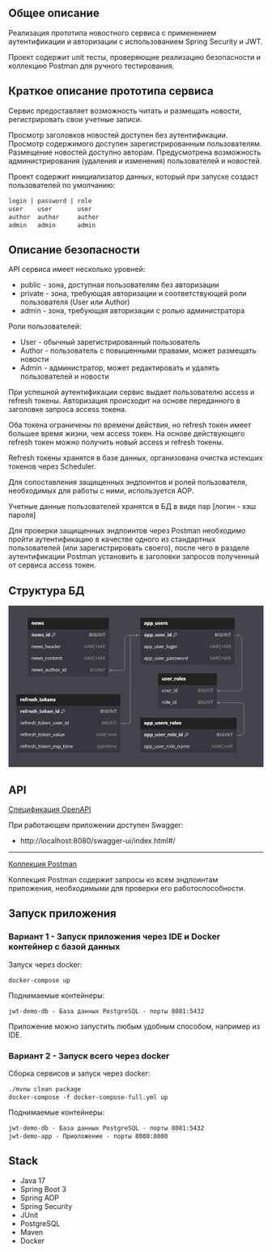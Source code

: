 ## Общее описание

Реализация прототипа новостного сервиса с применением аутентификации и авторизации с использованием Spring Security и JWT.

Проект содержит unit тесты, проверяющие реализацию безопасности и коллекцию Postman для ручного тестирования.

## Краткое описание прототипа сервиса

Сервис предоставляет возможность читать и размещать новости, регистрировать свои учетные записи.

Просмотр заголовков новостей доступен без аутентификации. Просмотр содержимого доступен зарегистрированным пользователям. Размещение новостей доступно авторам. Предусмотрена возможность администрирования (удаления и изменения) пользователей и новостей.

Проект содержит инициализатор данных, который при запуске создаст пользователей по умолчанию: 

```
login | password | role
user    user       user
author  author     author
admin   admin      admin
```

## Описание безопасности

API сервиса имеет несколько уровней:
- public - зона, доступная пользователям без авторизации
- private - зона, требующая авторизации и соответствующей роли пользователя (User или Author)
- admin - зона, требующая авторизации с ролью администратора

Роли пользователей:
- User - обычный зарегистрированный пользователь
- Author - пользователь с повышенными правами, может размещать новости
- Admin - администратор, может редактировать и удалять пользователей и новости

При успешной аутентификации сервис выдает пользователю access и refresh токены. Авторизация происходит на основе переданного в заголовке запроса access токена.

Оба токена ограничены по времени действия, но refresh токен имеет большее время жизни, чем access токен. На основе действующего refresh токен можно получить новый access и refresh токены.

Refresh токены хранятся в базе данных, организована очистка истекших токенов через Scheduler.

Для сопоставления защищенных эндпоинтов и ролей пользователя, необходимых для работы с ними, используется AOP.

Учетные данные пользователей хранятся в БД в виде пар [логин - хэш пароля] 

Для проверки защищенных эндпоинтов через Postman необходимо пройти аутентификацию в качестве одного из стандартных пользователей (или зарегистрировать своего), после чего в разделе аутентификации Postman установить в заголовки запросов полученный от сервиса access токен.

## Структура БД

<p align="center">
  <img src="db-schema.png">
</p>

## API
[Спецификация OpenAPI](./api/api-docs.json)

При работающем приложении доступен Swagger:
- http://localhost:8080/swagger-ui/index.html#/

***

[Коллекция Postman](./api/JwtDemo.postman_collection.json)

Коллекция Postman содержит запросы ко всем эндпоинтам приложения, необходимыми для проверки его работоспособности.

## Запуск приложения
### Вариант 1 - Запуск приложения через IDE и Docker контейнер с базой данных

Запуск через docker:

```
docker-compose up
```

Поднимаемые контейнеры:

```
jwt-demo-db - База данных PostgreSQL - порты 8081:5432
```

Приложение можно запустить любым удобным способом, например из IDE.

### Вариант 2 - Запуск всего через docker

Сборка сервисов и запуск через docker:

```
./mvnw clean package
docker-compose -f docker-compose-full.yml up
```

Поднимаемые контейнеры:

```
jwt-demo-db - База данных PostgreSQL - порты 8081:5432
jwt-demo-app - Приоложение - порты 8080:8080
```

## Stack

- Java 17
- Spring Boot 3
- Spring AOP
- Spring Security
- JUnit
- PostgreSQL
- Maven
- Docker